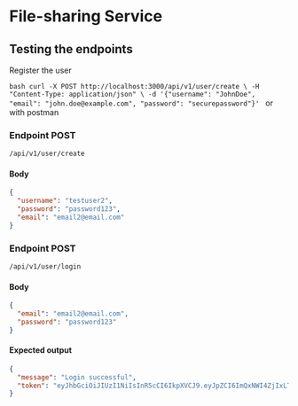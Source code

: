 # File-sharing Service

## Testing the endpoints

Register the user

`bash
curl -X POST http://localhost:3000/api/v1/user/create \
-H "Content-Type: application/json" \
-d '{"username": "JohnDoe", "email": "john.doe@example.com", "password": "securepassword"}'
`
or with postman

### Endpoint POST

```bash
/api/v1/user/create
```

#### Body

```json
{
  "username": "testuser2",
  "password": "password123",
  "email": "email2@email.com"
}
```

### Endpoint POST

```bash
/api/v1/user/login
```

#### Body

```json
{
  "email": "email2@email.com",
  "password": "password123"
}
```

#### Expected output

```json
{
  "message": "Login successful",
  "token": "eyJhbGciOiJIUzI1NiIsInR5cCI6IkpXVCJ9.eyJpZCI6ImQxNWI4ZjIxLTk4NTktNGVhMC04YTVlLTk2ZDE4OTk4YzE2ZSIsImVtYWlsIjoiZW1haWwyQGVtYWlsLmNvbSIsImlhdCI6MTczNDYzMjA1NiwiZXhwIjoxNzM0NjM1NjU2fQ.AqAfmPBdpquVjrk6JMvS7V1E0Pvzvcqgou9lrcnH5Ww"
}
```
